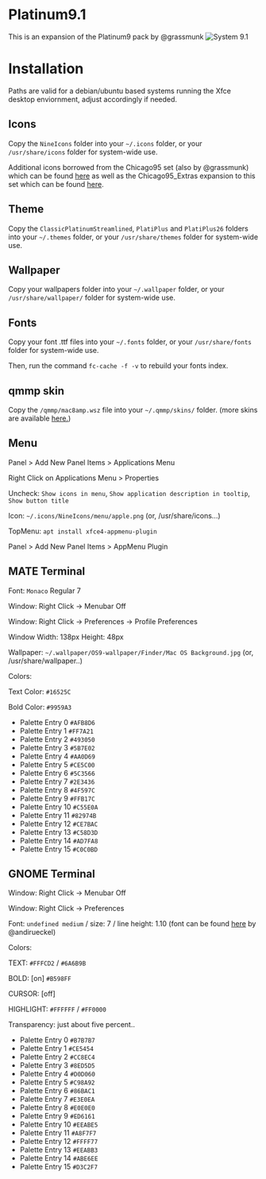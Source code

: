 Platinum9.1
======

This is an expansion of the Platinum9 pack by @grassmunk
![System 9.1](https://i.imgur.com/BRUweb0.png)

Installation
======

Paths are valid for a debian/ubuntu based systems running the Xfce desktop enviornment, adjust accordingly if needed.

## Icons

Copy the `NineIcons` folder into your `~/.icons` folder, or your `/usr/share/icons` folder for system-wide use.

Additional icons borrowed from the Chicago95 set (also by @grassmunk) which can be found [here](https://github.com/grassmunk/Chicago95) as well as the Chicago95_Extras expansion to this set which can be found [here](https://github.com/grassmunk/Chicago95_Extras). 


## Theme

Copy the `ClassicPlatinumStreamlined`, `PlatiPlus` and `PlatiPlus26` folders into your `~/.themes` folder, or your `/usr/share/themes` folder for system-wide use.


## Wallpaper

Copy your wallpapers folder into your `~/.wallpaper` folder, or your `/usr/share/wallpaper/` folder for system-wide use.


## Fonts

Copy your font .ttf files into your `~/.fonts` folder, or your `/usr/share/fonts` folder for system-wide use.

Then, run the command `fc-cache -f -v` to rebuild your fonts index.

## qmmp skin

Copy the `/qmmp/mac8amp.wsz` file into your `~/.qmmp/skins/` folder. (more skins are available [here.](http://qmmp.ylsoftware.com/files/skins/winamp-skins/))

## Menu

Panel > Add New Panel Items > Applications Menu

Right Click on Applications Menu > Properties 

Uncheck: `Show icons in menu`, `Show application description in tooltip`, `Show button title`

Icon: `~/.icons/NineIcons/menu/apple.png` (or, /usr/share/icons...)

TopMenu: `apt install xfce4-appmenu-plugin`

Panel > Add New Panel Items > AppMenu Plugin


## MATE Terminal

Font: `Monaco` Regular 7

Window: Right Click -> Menubar Off

Window: Right Click -> Preferences -> Profile Preferences

Window Width: 138px Height: 48px

Wallpaper: `~/.wallpaper/OS9-wallpaper/Finder/Mac OS Background.jpg` (or, /usr/share/wallpaper..)

Colors:

Text Color: `#16525C`

Bold Color: `#9959A3`


- Palette Entry 0 `#AFB8D6`
- Palette Entry 1 `#FF7A21`
- Palette Entry 2 `#493050`
- Palette Entry 3 `#5B7E02`
- Palette Entry 4 `#AA0D69`
- Palette Entry 5 `#CE5C00`
- Palette Entry 6 `#5C3566`
- Palette Entry 7 `#2E3436`
- Palette Entry 8 `#4F597C`
- Palette Entry 9 `#FFB17C`
- Palette Entry 10 `#C55E0A`
- Palette Entry 11 `#82974B`
- Palette Entry 12 `#CE7BAC`
- Palette Entry 13 `#C58D3D`
- Palette Entry 14 `#AD7FA8`
- Palette Entry 15 `#C0C0BD`


## GNOME Terminal

Window: Right Click -> Menubar Off

Window: Right Click -> Preferences

Font: `undefined medium` / size: 7 / line height: 1.10 (font can be found [here](https://github.com/andirueckel/undefined-medium) by @andirueckel)

Colors:

TEXT: `#FFFCD2` / `#6A6B9B`

BOLD: [on] `#B598FF` 

CURSOR: [off]

HIGHLIGHT: `#FFFFFF` / `#FF0000`

Transparency: just about five percent..


- Palette Entry 0 `#B7B7B7`
- Palette Entry 1 `#CE5454`
- Palette Entry 2 `#CC8EC4`
- Palette Entry 3 `#8ED5D5`
- Palette Entry 4 `#D0D060`
- Palette Entry 5 `#C98A92`
- Palette Entry 6 `#86BAC1`
- Palette Entry 7 `#E3E0EA`
- Palette Entry 8 `#E0E0E0 `
- Palette Entry 9 `#ED6161`
- Palette Entry 10 `#EEABE5`
- Palette Entry 11 `#A8F7F7`
- Palette Entry 12 `#FFFF77`
- Palette Entry 13 `#EEABB3`
- Palette Entry 14 `#ABE6EE`
- Palette Entry 15 `#D3C2F7`
